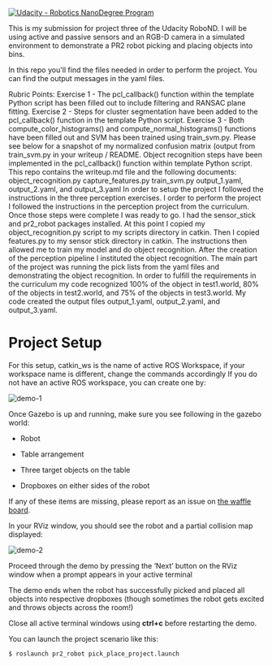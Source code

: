 [![Udacity - Robotics NanoDegree Program](https://s3-us-west-1.amazonaws.com/udacity-robotics/Extra+Images/RoboND_flag.png)](https://www.udacity.com/robotics)

This is my submission for project three of the Udacity RoboND. I will be using active and passive sensors and an RGB-D camera in a simulated environment to demonstrate a PR2 robot picking and placing objects into bins.

In this repo you'll find the files needed in order to perform the project. You can find the output messages in the yaml files.

Rubric Points:
Exercise 1 - The pcl_callback() function within the template Python script has been filled out to include filtering and RANSAC plane fitting.
Exercise 2 - Steps for cluster segmentation have been added to the pcl_callback() function in the template Python script.
Exercise 3 - Both compute_color_histograms() and compute_normal_histograms() functions have been filled out and SVM has been trained using train_svm.py. Please see below for a snapshot of my normalized confusion matrix (output from train_svm.py in your writeup / README. Object recognition steps have been implemented in the pcl_callback() function within template Python script.
This repo contains the writeup.md file and the following documents:
    object_recognition.py
    capture_features.py
    train_svm.py
    output_1.yaml, output_2.yaml, and output_3.yaml
In order to setup the project I followed the instructions in the three perception exercises. I order to perform the project I followed the instructions in the perception project from the curriculum. 
Once those steps were complete I was ready to go. I had the sensor_stick and pr2_robot packages installed. At this point I copied my object_recognition.py script to my scripts directory in catkin. Then I copied features.py to my sensor stick directory in catkin. The instructions then allowed me to train my model and do object recognition.
After the creation of the perception pipeline I instituted the object recognition. The main part of the project was running the pick lists from the yaml files and demonstrating the object recognition. 
In order to fulfill the requirements in the curriculum my code recognized 100% of the object in test1.world, 80% of the objects in test2.world, and 75% of the objects in test3.world. My code created the output files output_1.yaml, output_2.yaml, and output_3.yaml. 


# Project Setup
For this setup, catkin_ws is the name of active ROS Workspace, if your workspace name is different, change the commands accordingly
If you do not have an active ROS workspace, you can create one by:


![demo-1](https://user-images.githubusercontent.com/20687560/28748231-46b5b912-7467-11e7-8778-3095172b7b19.png)



Once Gazebo is up and running, make sure you see following in the gazebo world:
- Robot

- Table arrangement

- Three target objects on the table

- Dropboxes on either sides of the robot


If any of these items are missing, please report as an issue on [the waffle board](https://waffle.io/udacity/robotics-nanodegree-issues).

In your RViz window, you should see the robot and a partial collision map displayed:

![demo-2](https://user-images.githubusercontent.com/20687560/28748286-9f65680e-7468-11e7-83dc-f1a32380b89c.png)

Proceed through the demo by pressing the ‘Next’ button on the RViz window when a prompt appears in your active terminal

The demo ends when the robot has successfully picked and placed all objects into respective dropboxes (though sometimes the robot gets excited and throws objects across the room!)

Close all active terminal windows using **ctrl+c** before restarting the demo.

You can launch the project scenario like this:
```sh
$ roslaunch pr2_robot pick_place_project.launch
```
